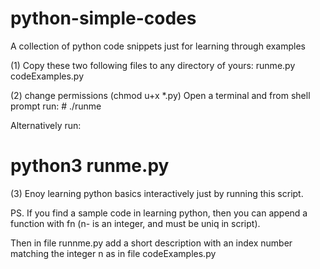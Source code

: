# python-simple-codes
A collection of python code snippets just for learning through examples


(1) Copy these two following files to any directory of yours:
    runme.py
    codeExamples.py
  
(2) change permissions (chmod u+x *.py)
    Open a terminal and from shell prompt run:
    # ./runme
 
 Alternatively run:
 # python3 runme.py
 
 
 (3) Enoy learning python basics interactively just
     by running this script.
     
  
  PS.
  If you find a sample code in learning python, then you can append a function with fn 
  (n- is an integer, and must be uniq in script).
  
  Then in file runnme.py add a short description with an index number matching the integer n as in file codeExamples.py 
